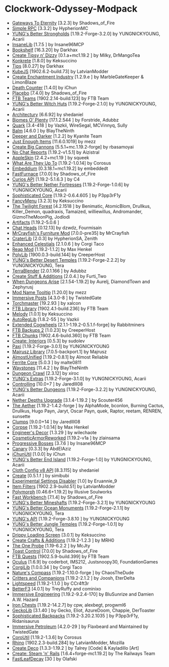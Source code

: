 # Clockwork-Odyssey-Modpack
- [Gateways To Eternity](https://www.curseforge.com/projects/417802) [3.2.3] by Shadows_of_Fire
- [Simple RPC](https://www.curseforge.com/projects/411816) [3.3.2] by HypherionMC
- [YUNG's Better Strongholds](https://www.curseforge.com/projects/465575) [1.19.2-Forge-3.2.0] by YUNGNICKYOUNG, Acarii
- [InsaneLib](https://www.curseforge.com/projects/465109) [1.7.5
] by Insane96MCP
- [Bookshelf](https://www.curseforge.com/projects/228525) [16.3.20] by Darkhax
- [Create Tipsy n' Dizzy](https://www.curseforge.com/projects/952062) [0.1.a+mc1.19.2
] by Milky, DrMangoTea
- [Konkrete](https://www.curseforge.com/projects/410295) [1.8.0] by Keksuccino
- [Tips](https://www.curseforge.com/projects/306549) [8.0.27] by Darkhax
- [KubeJS](https://www.curseforge.com/projects/238086) [1902.6.2-build.73] by LatvianModder
- [Create Enchantment Industry](https://www.curseforge.com/projects/688768) [1.2.9.e
] by MarbleGateKeeper & LimonBlaze
- [Death Counter](https://www.curseforge.com/projects/229068) [1.4.0] by iChun
- [Placebo](https://www.curseforge.com/projects/283644) [7.4.0] by Shadows_of_Fire
- [FTB Teams](https://www.curseforge.com/projects/404468) [1902.2.14-build.123] by FTB Team
- [YUNG's Better Witch Huts](https://www.curseforge.com/projects/631401) [1.19.2-Forge-2.1.0] by YUNGNICKYOUNG, Acarii
- [Architectury](https://www.curseforge.com/projects/419699) [6.6.92] by shedaniel
- [Biomes O' Plenty](https://www.curseforge.com/projects/220318) [17.1.2.544
] by Forstride, Adubbz
- [Quark](https://www.curseforge.com/projects/243121) [3.4-418
] by Vazkii, WireSegal, MCVinnyq, Sully
- [Balm](https://www.curseforge.com/projects/531761) [4.6.0
] by BlayTheNinth
- [Deeper and Darker](https://www.curseforge.com/projects/659011) [1.2.2] by Kyanite Team
- [Just Enough Items](https://www.curseforge.com/projects/238222) [11.6.0.1019] by mezz
- [Create Big Cannons](https://www.curseforge.com/projects/646668) [5.5.1+mc.1.19.2-forge] by rbasamoyai
- [No Chat Reports](https://www.curseforge.com/projects/634062) [1.19.2-v1.5.1] by Aizistral
- [AppleSkin](https://www.curseforge.com/projects/248787) [2.4.2+mc1.19
] by squeek
- [What Are They Up To](https://www.curseforge.com/projects/945479) [1.19.2-1.0.14] by Corosus
- [Embeddium](https://www.curseforge.com/projects/908741) [0.3.18.1+mc1.19.2] by embeddedt
- [FastFurnace](https://www.curseforge.com/projects/299540) [7.0.0] by Shadows_of_Fire
- [Curios API](https://www.curseforge.com/projects/309927) [1.19.2-5.1.6.3
] by C4
- [YUNG's Better Nether Fortresses](https://www.curseforge.com/projects/817651) [1.19.2-Forge-1.0.6] by YUNGNICKYOUNG, Acarii
- [Sophisticated Core](https://www.curseforge.com/projects/618298) [1.19.2-0.6.4.605
] by P3pp3rF1y
- [FancyMenu](https://www.curseforge.com/projects/367706) [3.2.3] by Keksuccino
- [The Twilight Forest](https://www.curseforge.com/projects/227639) [4.2.1518
] by Benimatic, AtomicBlom, Drullkus, Killer_Demon, quadraxis, Tamaized, williewillus, Andromander, GizmoTheMoonPig, Jodlodi
- [Artifacts](https://www.curseforge.com/projects/312353) [1.19.2-5.0.6
]
- [Chat Heads](https://www.curseforge.com/projects/407206) [0.12.13] by dzwdz, Fourmisain
- [MrCrayfish's Furniture Mod](https://www.curseforge.com/projects/55438) [7.0.0-pre35] by MrCrayfish
- [CraterLib](https://www.curseforge.com/projects/867099) [2.0.3] by HypherionSA, Zenith
- [Enhanced Celestials](https://www.curseforge.com/projects/438447) [2.1.0.6
] by Corgi Taco
- [Reap Mod](https://www.curseforge.com/projects/244256) [1.19.2-1.1.2] by Max Henkel
- [PolyLib](https://www.curseforge.com/projects/576589) [1900.0.3-build.144] by CreeperHost
- [YUNG's Better Desert Temples](https://www.curseforge.com/projects/631016) [1.19.2-Forge-2.2.2] by YUNGNICKYOUNG, Tera
- [TerraBlender](https://www.curseforge.com/projects/563928) [2.0.1.166
] by Adubbz
- [Create Stuff & Additions](https://www.curseforge.com/projects/466792) [2.0.4.] by Furti_Two
- [When Dungeons Arise](https://www.curseforge.com/projects/442508) [2.1.54-1.19.2] by Aurelj, DiamondTown and Zephyrusj
- [Mod Name Tooltip](https://www.curseforge.com/projects/238747) [1.20.0] by mezz
- [Immersive Posts](https://www.curseforge.com/projects/314645) [4.3.0-8
] by TwistedGate
- [Torchmaster](https://www.curseforge.com/projects/254268) [19.2.93
] by xalcon
- [FTB Library](https://www.curseforge.com/projects/404465) [1902.4.1-build.236] by FTB Team
- [Melody](https://www.curseforge.com/projects/938643) [1.0.1] by Keksuccino
- [AutoRegLib](https://www.curseforge.com/projects/250363) [1.8.2-55
] by Vazkii
- [Extended Cogwheels](https://www.curseforge.com/projects/739973) [2.1.1-1.19.2-0.5.1.f-forge] by Rabbitminers
- [FTB Backups 2](https://www.curseforge.com/projects/622737) [1.0.23] by CreeperHost
- [FTB Chunks](https://www.curseforge.com/projects/314906) [1902.4.6-build.360] by FTB Team
- [Create: Interiors](https://www.curseforge.com/projects/906239) [0.5.3] by sudolev
- [Paxi](https://www.curseforge.com/projects/515708) [1.19.2-Forge-3.0.1] by YUNGNICKYOUNG
- [Majrusz Library](https://www.curseforge.com/projects/437409) [7.0.5-backport.1] by Majrusz
- [AlmostUnified](https://www.curseforge.com/projects/633823) [1.19.2-0.8.1] by Almost Reliable
- [Ferrite Core](https://www.curseforge.com/projects/429235) [5.0.3
] by malte0811
- [Waystones](https://www.curseforge.com/projects/245755) [11.4.2
] by BlayTheNinth
- [Dungeon Crawl](https://www.curseforge.com/projects/324973) [2.3.12] by xiroc
- [YUNG's Extras](https://www.curseforge.com/projects/480006) [1.19.2-Forge-3.1.0] by YUNGNICKYOUNG, Acarii
- [Controlling](https://www.curseforge.com/projects/250398) [10.0+7
] by Jaredlll08
- [YUNG's Better Dungeons](https://www.curseforge.com/projects/510089) [1.19.2-Forge-3.2.2] by YUNGNICKYOUNG, Acarii
- [Nether Depths Upgrade](https://www.curseforge.com/projects/670011) [3.1.4-1.19.2
] by Scouter456
- [The Aether](https://www.curseforge.com/projects/255308) [1.19.2-1.4.2-forge
] by AlphaMode, bconlon, Burning Cactus, Drullkus, Hugo Payn, Jaryt, Oscar Payn, quek, Raptor, reetam, RENREN, sunsette
- [Clumps](https://www.curseforge.com/projects/256717) [9.0.0+14
] by Jaredlll08
- [Corpse](https://www.curseforge.com/projects/316582) [1.19.2-1.0.14] by Max Henkel
- [Engineer's Decor](https://www.curseforge.com/projects/313866) [1.3.29
] by wilechaote
- [CosmeticArmorReworked](https://www.curseforge.com/projects/237307) [1.19.2-v1a
] by zlainsama
- [Progressive Bosses](https://www.curseforge.com/projects/289466) [3.7.6
] by Insane96MCP
- [Canary](https://www.curseforge.com/projects/665658) [0.3.3] by AbdElAziz
- [iChunUtil](https://www.curseforge.com/projects/229060) [1.0.0] by iChun
- [YUNG's Better End Island](https://www.curseforge.com/projects/901344) [1.19.2-Forge-1.0] by YUNGNICKYOUNG, Acarii
- [Cloth Config v8 API](https://www.curseforge.com/projects/348521) [8.3.115] by shedaniel
- [Create](https://www.curseforge.com/projects/328085) [0.5.1.f
] by simibubi
- [Experimental Settings Disabler](https://www.curseforge.com/projects/926083) [1.0] by Eruannie_9
- [Item Filters](https://www.curseforge.com/projects/309674) [1902.2.9-build.51] by LatvianModder
- [Polymorph](https://www.curseforge.com/projects/388800) [0.46.6+1.19.2] by Illusive Soulworks
- [Fast Workbench](https://www.curseforge.com/projects/288885) [7.1.4] by Shadows_of_Fire
- [YUNG's Better Mineshafts](https://www.curseforge.com/projects/389665) [1.19.2-Forge-3.2.1] by YUNGNICKYOUNG
- [YUNG's Better Ocean Monuments](https://www.curseforge.com/projects/689238) [1.19.2-Forge-2.1.1] by YUNGNICKYOUNG, Tera
- [YUNG's API](https://www.curseforge.com/projects/421850) [1.19.2-Forge-3.8.10
] by YUNGNICKYOUNG
- [YUNG's Better Jungle Temples](https://www.curseforge.com/projects/897669) [1.19.2-Forge-1.0.1] by YUNGNICKYOUNG, Tera
- [Drippy Loading Screen](https://www.curseforge.com/projects/511770) [3.0.1] by Keksuccino
- [Create Crafts & Additions](https://www.curseforge.com/projects/439890) [1.19.2-1.2.3
] by MRH0
- [The One Probe](https://www.curseforge.com/projects/245211) [1.19-6.2.2
] by McJty
- [Toast Control](https://www.curseforge.com/projects/271740) [7.0.0] by Shadows_of_Fire
- [FTB Quests](https://www.curseforge.com/projects/289412) [1902.5.9-build.399] by FTB Team
- [Oculus](https://www.curseforge.com/projects/581495) [1.6.9] by coderbot, IMS212, Justsnoopy30, FoundationGames
- [CorgiLib](https://www.curseforge.com/projects/693313) [1.0.0.34
] by Corgi Taco
- [Nature's Compass](https://www.curseforge.com/projects/252848) [1.19.2-1.10.0-forge
] by ChaosTheDude
- [Critters and Companions](https://www.curseforge.com/projects/574913) [1.19.2-2.1.2
] by Joosh, EterDelta
- [Lightspeed](https://modrinth.com/mod/US93mifm) [1.19.2-1.1.0
] by CCr4ft3r
- [BetterF3](https://www.curseforge.com/projects/401648) [4.0.1] by TreyRuffy and cominixo
- [Immersive Engineering](https://www.curseforge.com/projects/231951) [1.19.2-9.2.4-170] by BluSunrize and Damien A.W. Hazard
- [Iron Chests](https://www.curseforge.com/projects/228756) [1.19.2-14.2.7] by cpw, alexbegt, progwml6
- [GeckoLib](https://www.curseforge.com/projects/388172) [3.1.40
] by Gecko, Eliot, AzureDoom, Chappie, DerToaster
- [Sophisticated Backpacks](https://www.curseforge.com/projects/422301) [1.19.2-3.20.2.1035
] by P3pp3rF1y, Ridanisaurus
- [Immersive Petroleum](https://www.curseforge.com/projects/268250) [4.2.0-29
] by Flaxbeard and Maintained by TwistedGate
- [CoroUtil](https://www.curseforge.com/projects/237749) [1.19.2-1.3.6] by Corosus
- [Rhino](https://www.curseforge.com/projects/416294) [1902.2.3-build.284] by LatvianModder, Mozilla
- [Create Deco](https://www.curseforge.com/projects/509285) [1.3.3-1.19.2
] by Talrey [Code] & Kayladillo [Art]
- [Create: Steam 'n' Rails](https://www.curseforge.com/projects/688231) [1.6.4+forge-mc1.19.2] by The Railways Team
- [FastLeafDecay](https://www.curseforge.com/projects/230976) [30
] by Olafski
